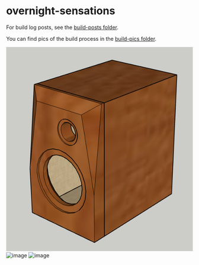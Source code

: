 # overnight-sensations

For build log posts, see the [build-posts folder](build-posts/).

You can find pics of the build process in the [build-pics folder](build-pics).

![image](3d-models/renders/v1-front.png)
![image](https://github.com/user-attachments/assets/d9e83766-b485-45e5-8954-7ccc56a40f77)
![image](https://github.com/user-attachments/assets/0b48b6b3-0fb5-4247-add2-6bf9d4ef7694)
